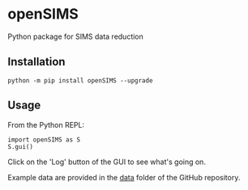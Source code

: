 # openSIMS

Python package for SIMS data reduction

## Installation

```
python -m pip install openSIMS --upgrade
```

## Usage

From the Python REPL:

```
import openSIMS as S
S.gui()
```

Click on the 'Log' button of the GUI to see what's going on.

Example data are provided in the [data](https://github.com/pvermees/openSIMS/tree/main/data) folder of the GitHub repository.